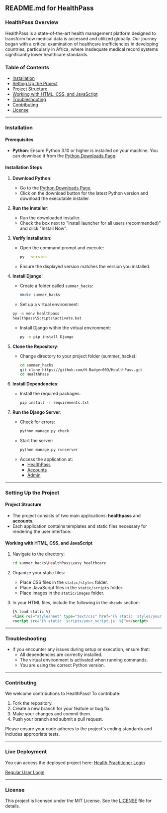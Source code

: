 ## README.md for HealthPass

### HealthPass Overview

HealthPass is a state-of-the-art health management platform designed to transform how medical data is accessed and utilized globally. Our journey began with a critical examination of healthcare inefficiencies in developing countries, particularly in Africa, where inadequate medical record systems significantly lower healthcare standards.

### Table of Contents

- [Installation](#installation)
- [Setting Up the Project](#setting-up-the-project)
- [Project Structure](#project-structure)
- [Working with HTML, CSS, and JavaScript](#working-with-html-css-and-javascript)
- [Troubleshooting](#troubleshooting)
- [Contributing](#contributing)
- [License](#license)

---

### Installation

#### Prerequisites

- **Python**: Ensure Python 3.10 or higher is installed on your machine. You can download it from the [Python Downloads Page](https://www.python.org/downloads/).

#### Installation Steps

1. **Download Python**:
   - Go to the [Python Downloads Page](https://www.python.org/downloads/).
   - Click on the download button for the latest Python version and download the executable installer.

2. **Run the Installer**:
   - Run the downloaded installer.
   - Check the box next to "Install launcher for all users (recommended)" and click "Install Now".

3. **Verify Installation**:
   - Open the command prompt and execute:
     ```bash
     py --version
     ```
   - Ensure the displayed version matches the version you installed.

4. **Install Django**:
   - Create a folder called `summer_hacks`:
     ```bash
     mkdir summer_hacks
     ```
   -  Set up a virtual environment:
     ```bash
     py -m venv healthpass
     healthpass\Scripts\activate.bat
     ```
   - Install Django within the virtual environment:
     ```bash
     py -m pip install Django
     ```

5. **Clone the Repository**:
   - Change directory to your project folder (summer_hacks):
     ```bash
     cd summer_hacks
     git clone https://github.com/H-Badger009/HealthPass.git
     cd HealthPass
     ```

6. **Install Dependencies**:
   - Install the required packages:
     ```bash
     pip install -r requirements.txt
     ```

7. **Run the Django Server**:
   - Check for errors:
     ```bash
     python manage.py check
     ```
   - Start the server:
     ```bash
     python manage.py runserver
     ```
   - Access the application at:
     - [HealthPass](http://127.0.0.1:8000/healthpass/)
     - [Accounts](http://127.0.0.1:8000/accounts/)
     - [Admin](http://127.0.0.1:8000/admin/)

---

### Setting Up the Project

#### Project Structure

- The project consists of two main applications: **healthpass** and **accounts**.
- Each application contains templates and static files necessary for rendering the user interface.

#### Working with HTML, CSS, and JavaScript

1. Navigate to the directory:
   ```bash
   cd summer_hacks\HealthPass\easy_healthcare
   ```

2. Organize your static files:
   - Place CSS files in the `static/styles` folder.
   - Place JavaScript files in the `static/scripts` folder.
   - Place images in the `static/images` folder.

3. In your HTML files, include the following in the `<head>` section:
   ```html
   {% load static %}
   <link rel="stylesheet" type="text/css" href="{% static 'styles/your_style.css' %}">
   <script src="{% static 'scripts/your_script.js' %}"></script>
   ```

---

### Troubleshooting

- If you encounter any issues during setup or execution, ensure that:
  - All dependencies are correctly installed.
  - The virtual environment is activated when running commands.
  - You are using the correct Python version.

---

### Contributing

We welcome contributions to HealthPass! To contribute:

1. Fork the repository.
2. Create a new branch for your feature or bug fix.
3. Make your changes and commit them.
4. Push your branch and submit a pull request.

Please ensure your code adheres to the project's coding standards and includes appropriate tests.

---

### Live Deployment

You can access the deployed project here:
[Health Practitioner Login](https://trademonastery.pythonanywhere.com/healthpass/custom_login/)

[Regular User Login](https://trademonastery.pythonanywhere.com/accounts/login/)

---

### License

This project is licensed under the MIT License. See the [LICENSE](LICENSE.md) file for details.
